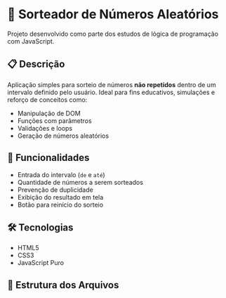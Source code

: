 # 🎲 Sorteador de Números Aleatórios

Projeto desenvolvido como parte dos estudos de lógica de programação com JavaScript.

## 📋 Descrição

Aplicação simples para sorteio de números **não repetidos** dentro de um intervalo definido pelo usuário. Ideal para fins educativos, simulações e reforço de conceitos como:

- Manipulação de DOM
- Funções com parâmetros
- Validações e loops
- Geração de números aleatórios

## 🚀 Funcionalidades

- Entrada do intervalo (`de` e `até`)
- Quantidade de números a serem sorteados
- Prevenção de duplicidade
- Exibição do resultado em tela
- Botão para reinício do sorteio

## 🛠️ Tecnologias

- HTML5
- CSS3
- JavaScript Puro

## 📁 Estrutura dos Arquivos

